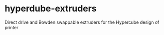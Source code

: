 # hyperdube-extruders
Direct drive and Bowden swappable extruders for the Hypercube design of printer
